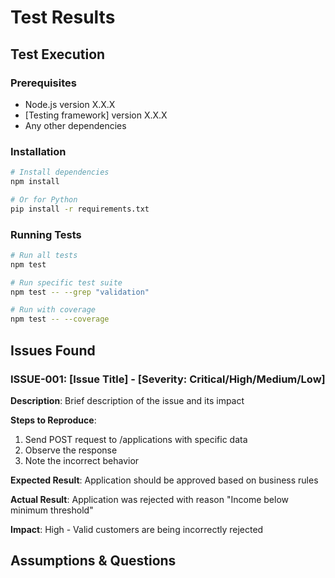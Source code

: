 # Test Results

## Test Execution

### Prerequisites
- Node.js version X.X.X
- [Testing framework] version X.X.X
- Any other dependencies

### Installation
```bash
# Install dependencies
npm install

# Or for Python
pip install -r requirements.txt
```

### Running Tests
```bash
# Run all tests
npm test

# Run specific test suite
npm test -- --grep "validation"

# Run with coverage
npm test -- --coverage
```

## Issues Found

### ISSUE-001: [Issue Title] - [Severity: Critical/High/Medium/Low]
**Description**: Brief description of the issue and its impact

**Steps to Reproduce**:
1. Send POST request to /applications with specific data
2. Observe the response
3. Note the incorrect behavior

**Expected Result**:
Application should be approved based on business rules

**Actual Result**:
Application was rejected with reason "Income below minimum threshold"

**Impact**: High - Valid customers are being incorrectly rejected

## Assumptions & Questions
